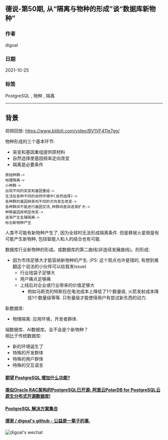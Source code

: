 ## 德说-第50期, 从“隔离与物种的形成”谈“数据库新物种”  
                                    
### 作者                                    
digoal                                    
                                    
### 日期                                    
2021-10-25                                    
                                    
### 标签                                    
PostgreSQL , 物种 , 隔离          
                                    
----                                    
                                    
## 背景        
视频回放: https://www.bilibili.com/video/BV1VF411e7gg/      
    
物种形成的三个基本环节:  
- 突变和基因重组提供原材料  
- 自然选择使基因频率定向改变  
- 隔离是必要条件  
      
```  
原始种群->  
地理隔离->  
小种群->  
出现不同的突变和基因重组->  
生活在各种不同的自然环境中(自然选择)->  
各种群的基因频率向不同的方向发生改变->  
各种群间不能进行基因交流,种群间差异逐渐扩大->  
种群基因库明显改变->  
逐渐产生生殖隔离->  
标志新物种产生  
```  
  
人类不可能有新物种产生了, 因为全球村无法形成隔离条件. 但是移居火星倒是有可能产生新物种, 包括智能人和人的结合也有可能.     
  
  
数据库行业新物种的形成。或数据库的第二曲线(非连续发展曲线)。的形成:  
- 因为市场足够大才能容纳新物种的产生. (PS: 这个观点也许是错的, 有想到推翻这个说法的小伙伴可以给我发issue)   
    - 行业钱袋子足够大  
    - 用户痛点足够痛  
    - 上线后对企业或行业带来的价值足够大  
        - 例如马斯克的特斯拉在电池成本上降低了1个数量级, 火箭发射成本降低1个数量级等等. 只有量级才能使得用户有尝试新东西的动力.  
  
  
新数据库:   
- 物理隔离: 应用环境，开发者群体.   
  
端数据库、AI数据库。会不会是个新物种？  
相比于传统数据库:   
- 新的环境诞生了  
- 特殊的开发群体  
- 特殊的用户群体  
- 特殊的交互语言  
  
  
  
  
  
  
#### [期望 PostgreSQL 增加什么功能?](https://github.com/digoal/blog/issues/76 "269ac3d1c492e938c0191101c7238216")
  
  
#### [类似Oracle RAC架构的PostgreSQL已开源: 阿里云PolarDB for PostgreSQL云原生分布式开源数据库!](https://github.com/ApsaraDB/PolarDB-for-PostgreSQL "57258f76c37864c6e6d23383d05714ea")
  
  
#### [PostgreSQL 解决方案集合](https://yq.aliyun.com/topic/118 "40cff096e9ed7122c512b35d8561d9c8")
  
  
#### [德哥 / digoal's github - 公益是一辈子的事.](https://github.com/digoal/blog/blob/master/README.md "22709685feb7cab07d30f30387f0a9ae")
  
  
![digoal's wechat](../pic/digoal_weixin.jpg "f7ad92eeba24523fd47a6e1a0e691b59")
  

